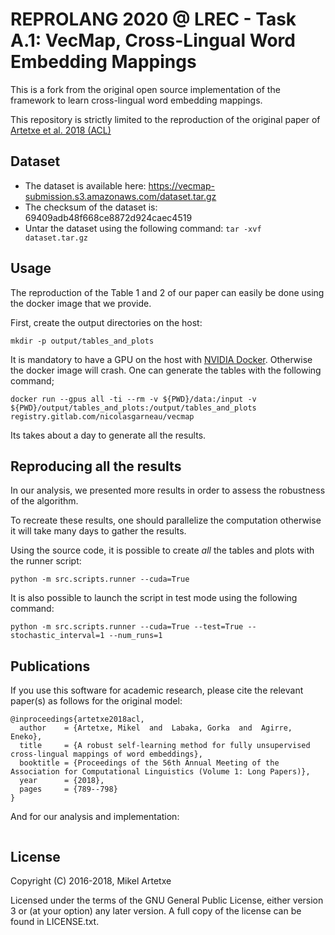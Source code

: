 # REPROLANG 2020 @ LREC - Task A.1: VecMap, Cross-Lingual Word Embedding Mappings

This is a fork from the original open source implementation of the framework to learn cross-lingual word embedding mappings.

This repository is strictly limited to the reproduction of the original paper of [Artetxe et al. 2018 (ACL)](https://aclweb.org/anthology/P18-1073)


## Dataset
- The dataset is available here: https://vecmap-submission.s3.amazonaws.com/dataset.tar.gz
- The checksum of the dataset is: 69409adb48f668ce8872d924caec4519
- Untar the dataset using the following command: ```tar -xvf dataset.tar.gz```

## Usage
The reproduction of the Table 1 and 2 of our paper can easily be done using the docker image that we provide.

First, create the output directories on the host:

```
mkdir -p output/tables_and_plots
```

It is mandatory to have a GPU on the host with [NVIDIA Docker](https://github.com/NVIDIA/nvidia-docker).
Otherwise the docker image will crash.
One can generate the tables with the following command;

```
docker run --gpus all -ti --rm -v ${PWD}/data:/input -v ${PWD}/output/tables_and_plots:/output/tables_and_plots registry.gitlab.com/nicolasgarneau/vecmap
```

Its takes about a day to generate all the results.

## Reproducing all the results

In our analysis, we presented more results in order to assess the robustness of the algorithm.

To recreate these results, one should parallelize the computation otherwise it will take many days to gather the results.

Using the source code, it is possible to create *all* the tables and plots with the runner script:

```
python -m src.scripts.runner --cuda=True
```

It is also possible to launch the script in test mode using the following command:

```
python -m src.scripts.runner --cuda=True --test=True --stochastic_interval=1 --num_runs=1
```


## Publications

If you use this software for academic research, please cite the relevant paper(s) as follows for the original model:
```
@inproceedings{artetxe2018acl,
  author    = {Artetxe, Mikel  and  Labaka, Gorka  and  Agirre, Eneko},
  title     = {A robust self-learning method for fully unsupervised cross-lingual mappings of word embeddings},
  booktitle = {Proceedings of the 56th Annual Meeting of the Association for Computational Linguistics (Volume 1: Long Papers)},
  year      = {2018},
  pages     = {789--798}
}
```

And for our analysis and implementation:
```
```


License
-------

Copyright (C) 2016-2018, Mikel Artetxe

Licensed under the terms of the GNU General Public License, either version 3 or (at your option) any later version. A full copy of the license can be found in LICENSE.txt.
